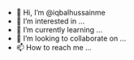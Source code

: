 - 👋 Hi, I’m @iqbalhussainme
- 👀 I’m interested in ...
- 🌱 I’m currently learning ...
- 💞️ I’m looking to collaborate on ...
- 📫 How to reach me ...

<!---
iqbalhussainme/iqbalhussainme is a ✨ special ✨ repository because its `README.md` (this file) appears on your GitHub profile.
You can click the Preview link to take a look at your changes.
--->
